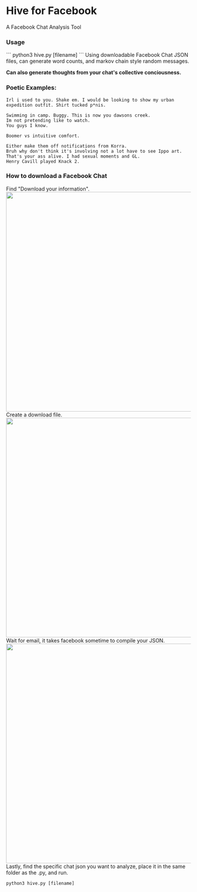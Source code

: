 # Hive for Facebook
A Facebook Chat Analysis Tool

<h3>Usage</h3>
```
python3 hive.py [filename]
```
Using downloadable Facebook Chat JSON files, can generate word counts, and markov chain style random messages.

**Can also generate thoughts from your chat's collective conciousness.**

<h3>Poetic Examples:</h3>

```
Irl i used to you. Shake em. I would be looking to show my urban expedition outfit. Shirt tucked p*nis.
```

```
Swimming in camp. Buggy. This is now you dawsons creek. 
Im not pretending like to watch. 
You guys I know.

Boomer vs intuitive comfort.
```

```
Either make them off notifications from Korra. 
Bruh why don't think it's involving not a lot have to see Ippo art.
That's your ass alive. I had sexual moments and GL.
Henry Cavill played Knack 2.
```

<h3>How to download a Facebook Chat</h3>
Find "Download your information".
<img src="https://github.com/connerkward/Hive-for-Facebook/blob/master/images/facebook-messenger-history-download-on-desktop-step-1-1.jpg" width="600">
Create a download file.
<img src="https://github.com/connerkward/Hive-for-Facebook/blob/master/images/facebook-messenger-history-download-on-desktop-step-2.jpg" width="600">
Wait for email, it takes facebook sometime to compile your JSON.
<img src="https://github.com/connerkward/Hive-for-Facebook/blob/master/images/facebook-messenger-history-download-on-desktop-step-3.jpg" width="600">
Lastly, find the specific chat json you want to analyze, place it in the same folder as the .py, and run.

```
python3 hive.py [filename]
```
